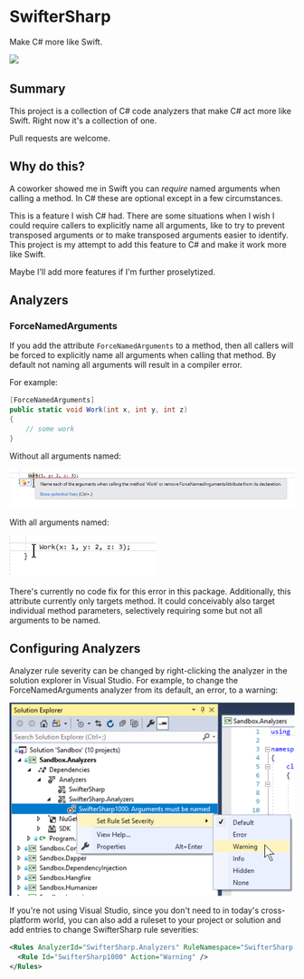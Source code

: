 # SwifterSharp

Make C# more like Swift.

<a href="https://www.nuget.org/packages/SwifterSharp"><img src="https://img.shields.io/nuget/v/SwifterSharp.svg?style=flat"></a>

## Summary

This project is a collection of C# code analyzers that make C# act 
more like Swift. Right now it's a collection of one.

Pull requests are welcome.

## Why do this?

A coworker showed me in Swift you can _require_ named arguments 
when calling a method. In C# these are optional except in a few
circumstances. 

This is a feature I wish C# had. There are some situations when I 
wish I could require callers to explicitly name all arguments, like
to try to prevent transposed arguments or to make transposed
arguments easier to identify. This project is my attempt to add
this feature to C# and make it work more like Swift.

Maybe I'll add more features if I'm further proselytized.

## Analyzers

### ForceNamedArguments

If you add the attribute `ForceNamedArguments` to a method, then
all callers will be forced to explicitly name all arguments when
calling that method. By default not naming all arguments will
result in a compiler error.

For example:

```csharp
[ForceNamedArguments]
public static void Work(int x, int y, int z)
{
    // some work
}
```

Without all arguments named:

![Force Named Arguments Broken](images/ForceNamedArguments-Broken.png)

With all arguments named:

![Force Named Arguments Fixed](images/ForceNamedArguments-Fixed.png)

There's currently no code fix for this error in this package.
Additionally, this attribute currently only targets method. It could
conceivably also target individual method parameters, selectively
requiring some but not all arguments to be named.

## Configuring Analyzers

Analyzer rule severity can be changed by right-clicking the analyzer in
the solution explorer in Visual Studio. For example, to change the
ForceNamedArguments analyzer from its default, an error, to a warning:

![Change Analyzer Severity](images/ChangeAnalyzerSeverity.png)

If you're not using Visual Studio, since you don't need to in today's
cross-platform world, you can also add a ruleset to your project
or solution and add entries to change SwifterSharp rule severities:

```xml
<Rules AnalyzerId="SwifterSharp.Analyzers" RuleNamespace="SwifterSharp.Analyzers">
  <Rule Id="SwifterSharp1000" Action="Warning" />
</Rules>
```

